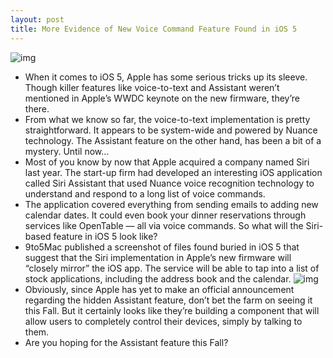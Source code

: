 ```yaml
---
layout: post
title: More Evidence of New Voice Command Feature Found in iOS 5
---
```

![img](http://media.idownloadblog.com/wp-content/uploads/2011/08/assistantscreenshot1.png)
* When it comes to iOS 5, Apple has some serious tricks up its sleeve. Though killer features like voice-to-text and Assistant weren’t mentioned in Apple’s WWDC keynote on the new firmware, they’re there.
* From what we know so far, the voice-to-text implementation is pretty straightforward. It appears to be system-wide and powered by Nuance technology. The Assistant feature on the other hand, has been a bit of a mystery. Until now…
* Most of you know by now that Apple acquired a company named Siri last year. The start-up firm had developed an interesting iOS application called Siri Assistant that used Nuance voice recognition technology to understand and respond to a long list of voice commands.
* The application covered everything from sending emails to adding new calendar dates. It could even book your dinner reservations through services like OpenTable — all via voice commands. So what will the Siri-based feature in iOS 5 look like?
* 9to5Mac published a screenshot of files found buried in iOS 5 that suggest that the Siri implementation in Apple’s new firmware will “closely mirror” the iOS app. The service will be able to tap into a list of stock applications, including the address book and the calendar.
![img](http://media.idownloadblog.com/wp-content/uploads/2011/08/9to5assistantsiri1-e1313430443116.png)
* Obviously, since Apple has yet to make an official announcement regarding the hidden Assistant feature, don’t bet the farm on seeing it this Fall. But it certainly looks like they’re building a component that will allow users to completely control their devices, simply by talking to them.
* Are you hoping for the Assistant feature this Fall?

